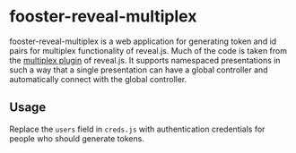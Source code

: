 fooster-reveal-multiplex
========================

fooster-reveal-multiplex is a web application for generating token and id pairs for multiplex functionality of reveal.js. Much of the code is taken from the [multiplex plugin](https://github.com/reveal/multiplex) of reveal.js. It supports namespaced presentations in such a way that a single presentation can have a global controller and automatically connect with the global controller.


Usage
-----

Replace the `users` field in `creds.js` with authentication credentials for people who should generate tokens.
